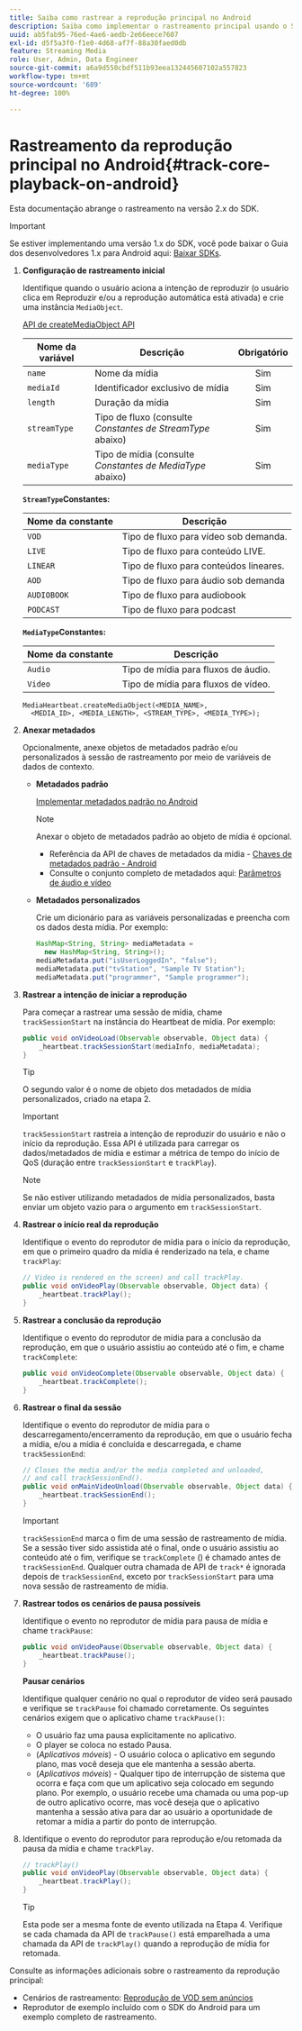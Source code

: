 ```yaml
---
title: Saiba como rastrear a reprodução principal no Android
description: Saiba como implementar o rastreamento principal usando o SDK de mídia no Android.
uuid: ab5fab95-76ed-4ae6-aedb-2e66eece7607
exl-id: d5f5a3f0-f1e0-4d68-af7f-88a30faed0db
feature: Streaming Media
role: User, Admin, Data Engineer
source-git-commit: a6a9d550cbdf511b93eea132445607102a557823
workflow-type: tm+mt
source-wordcount: '689'
ht-degree: 100%

---
```


# Rastreamento da reprodução principal no Android{#track-core-playback-on-android}

Esta documentação abrange o rastreamento na versão 2.x do SDK.
>[!IMPORTANT]
>
>Se estiver implementando uma versão 1.x do SDK, você pode baixar o Guia dos desenvolvedores 1.x para Android aqui: [Baixar SDKs](/help/getting-started/download-sdks.md).

1. **Configuração de rastreamento inicial**

   Identifique quando o usuário aciona a intenção de reproduzir (o usuário clica em Reproduzir e/ou a reprodução automática está ativada) e crie uma instância `MediaObject`.

   [API de createMediaObject API](https://adobe-marketing-cloud.github.io/media-sdks/reference/android/com/adobe/primetime/va/simple/MediaHeartbeat.html#createMediaObject-java.lang.String-java.lang.String-java.lang.Double-java.lang.String-com.adobe.primetime.va.simple.MediaHeartbeat.MediaType-)

   | Nome da variável | Descrição | Obrigatório |
   | --- | --- | :---: |
   | `name` | Nome da mídia | Sim |
   | `mediaId` | Identificador exclusivo de mídia | Sim |
   | `length` | Duração da mídia | Sim |
   | `streamType` | Tipo de fluxo (consulte _Constantes de StreamType_ abaixo) | Sim |
   | `mediaType` | Tipo de mídia (consulte _Constantes de MediaType_ abaixo) | Sim |

   **`StreamType`Constantes:**

   | Nome da constante | Descrição |
   |---|---|
   | `VOD` | Tipo de fluxo para vídeo sob demanda. |
   | `LIVE` | Tipo de fluxo para conteúdo LIVE. |
   | `LINEAR` | Tipo de fluxo para conteúdos lineares. |
   | `AOD` | Tipo de fluxo para áudio sob demanda |
   | `AUDIOBOOK` | Tipo de fluxo para audiobook |
   | `PODCAST` | Tipo de fluxo para podcast |

   **`MediaType`Constantes:**

   | Nome da constante | Descrição |
   |---|---|
   | `Audio` | Tipo de mídia para fluxos de áudio. |
   | `Video` | Tipo de mídia para fluxos de vídeo. |

   ```
   MediaHeartbeat.createMediaObject(<MEDIA_NAME>,  
     <MEDIA_ID>, <MEDIA_LENGTH>, <STREAM_TYPE>, <MEDIA_TYPE>);
   ```

1. **Anexar metadados**

   Opcionalmente, anexe objetos de metadados padrão e/ou personalizados à sessão de rastreamento por meio de variáveis de dados de contexto.

   * **Metadados padrão**

     [Implementar metadados padrão no Android](/help/use-cases/track-av-playback/impl-std-metadata/impl-std-metadata-android.md)

     >[!NOTE]
     >
     >Anexar o objeto de metadados padrão ao objeto de mídia é opcional.

      * Referência da API de chaves de metadados da mídia - [Chaves de metadados padrão - Android](https://adobe-marketing-cloud.github.io/media-sdks/reference/android/com/adobe/primetime/va/simple/MediaHeartbeat.VideoMetadataKeys.html)
      * Consulte o conjunto completo de metadados aqui: [Parâmetros de áudio e vídeo](/help/implementation/variables/audio-video-parameters.md)

   * **Metadados personalizados**

     Crie um dicionário para as variáveis personalizadas e preencha com os dados desta mídia. Por exemplo:

     ```java
     HashMap<String, String> mediaMetadata =  
       new HashMap<String, String>();
     mediaMetadata.put("isUserLoggedIn", "false");
     mediaMetadata.put("tvStation", "Sample TV Station");
     mediaMetadata.put("programmer", "Sample programmer");
     ```

1. **Rastrear a intenção de iniciar a reprodução**

   Para começar a rastrear uma sessão de mídia, chame `trackSessionStart` na instância do Heartbeat de mídia. Por exemplo:

   ```java
   public void onVideoLoad(Observable observable, Object data) {  
       _heartbeat.trackSessionStart(mediaInfo, mediaMetadata);
   }
   ```

   >[!TIP]
   >
   >O segundo valor é o nome de objeto dos metadados de mídia personalizados, criado na etapa 2.

   >[!IMPORTANT]
   >
   >`trackSessionStart` rastreia a intenção de reproduzir do usuário e não o início da reprodução. Essa API é utilizada para carregar os dados/metadados de mídia e estimar a métrica de tempo do início de QoS (duração entre `trackSessionStart` e `trackPlay`).

   >[!NOTE]
   >
   >Se não estiver utilizando metadados de mídia personalizados, basta enviar um objeto vazio para o argumento em `trackSessionStart`.

1. **Rastrear o início real da reprodução**

   Identifique o evento do reprodutor de mídia para o início da reprodução, em que o primeiro quadro da mídia é renderizado na tela, e chame `trackPlay`:

   ```java
   // Video is rendered on the screen) and call trackPlay.  
   public void onVideoPlay(Observable observable, Object data) {
       _heartbeat.trackPlay();
   }
   ```

1. **Rastrear a conclusão da reprodução**

   Identifique o evento do reprodutor de mídia para a conclusão da reprodução, em que o usuário assistiu ao conteúdo até o fim, e chame `trackComplete`:

   ```java
   public void onVideoComplete(Observable observable, Object data) {
       _heartbeat.trackComplete();
   }
   ```

1. **Rastrear o final da sessão**

   Identifique o evento do reprodutor de mídia para o descarregamento/encerramento da reprodução, em que o usuário fecha a mídia, e/ou a mídia é concluída e descarregada, e chame `trackSessionEnd`:

   ```java
   // Closes the media and/or the media completed and unloaded,  
   // and call trackSessionEnd().  
   public void onMainVideoUnload(Observable observable, Object data) {  
       _heartbeat.trackSessionEnd();
   }
   ```

   >[!IMPORTANT]
   >
   >`trackSessionEnd` marca o fim de uma sessão de rastreamento de mídia. Se a sessão tiver sido assistida até o final, onde o usuário assistiu ao conteúdo até o fim, verifique se `trackComplete` () é chamado antes de `trackSessionEnd`. Qualquer outra chamada de API de `track*` é ignorada depois de `trackSessionEnd`, exceto por `trackSessionStart` para uma nova sessão de rastreamento de mídia.

1. **Rastrear todos os cenários de pausa possíveis**

   Identifique o evento no reprodutor de mídia para pausa de mídia e chame `trackPause`:

   ```java
   public void onVideoPause(Observable observable, Object data) {  
       _heartbeat.trackPause();
   }
   ```

   **Pausar cenários**

   Identifique qualquer cenário no qual o reprodutor de vídeo será pausado e verifique se `trackPause` foi chamado corretamente. Os seguintes cenários exigem que o aplicativo chame `trackPause()`:

   * O usuário faz uma pausa explicitamente no aplicativo.
   * O player se coloca no estado Pausa.
   * (*Aplicativos móveis*) - O usuário coloca o aplicativo em segundo plano, mas você deseja que ele mantenha a sessão aberta.
   * (*Aplicativos móveis*) - Qualquer tipo de interrupção de sistema que ocorra e faça com que um aplicativo seja colocado em segundo plano. Por exemplo, o usuário recebe uma chamada ou uma pop-up de outro aplicativo ocorre, mas você deseja que o aplicativo mantenha a sessão ativa para dar ao usuário a oportunidade de retomar a mídia a partir do ponto de interrupção.

1. Identifique o evento do reprodutor para reprodução e/ou retomada da pausa da mídia e chame `trackPlay`.

   ```java
   // trackPlay()
   public void onVideoPlay(Observable observable, Object data) {  
       _heartbeat.trackPlay();
   }
   ```

   >[!TIP]
   >
   >Esta pode ser a mesma fonte de evento utilizada na Etapa 4. Verifique se cada chamada da API de `trackPause()` está emparelhada a uma chamada da API de `trackPlay()` quando a reprodução de mídia for retomada.

Consulte as informações adicionais sobre o rastreamento da reprodução principal:

* Cenários de rastreamento: [Reprodução de VOD sem anúncios](/help/use-cases/tracking-scenarios/vod-no-intrs-details.md)
* Reprodutor de exemplo incluído com o SDK do Android para um exemplo completo de rastreamento.
